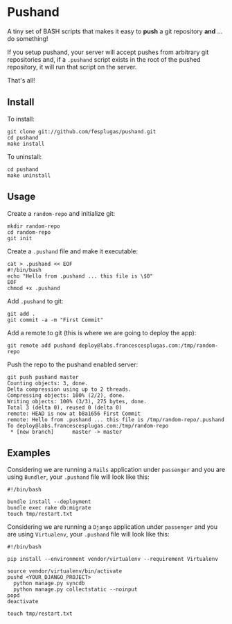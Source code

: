 Pushand
=======

A tiny set of BASH scripts that makes it easy to **push** a git
repository **and** ... do something!

If you setup pushand, your server will accept pushes from arbitrary git
repositories and, if a `.pushand` script exists in the root of the
pushed repository, it will run that script on the server.

That's all!


Install
-------

To install:

    git clone git://github.com/fesplugas/pushand.git
    cd pushand
    make install

To uninstall:

    cd pushand
    make uninstall

Usage
-----

Create a `random-repo` and initialize git:

    mkdir random-repo
    cd random-repo
    git init

Create a `.pushand` file and make it executable:

    cat > .pushand << EOF
    #!/bin/bash
    echo "Hello from .pushand ... this file is \$0"
    EOF
    chmod +x .pushand

Add `.pushand` to git:

    git add .
    git commit -a -m "First Commit"

Add a remote to git (this is where we are going to deploy the app):

    git remote add pushand deploy@labs.francescesplugas.com:/tmp/random-repo

Push the repo to the pushand enabled server:

    git push pushand master
    Counting objects: 3, done.
    Delta compression using up to 2 threads.
    Compressing objects: 100% (2/2), done.
    Writing objects: 100% (3/3), 275 bytes, done.
    Total 3 (delta 0), reused 0 (delta 0)
    remote: HEAD is now at b8a1656 First Commit
    remote: Hello from .pushand ... this file is /tmp/random-repo/.pushand
    To deploy@labs.francescesplugas.com:/tmp/random-repo
     * [new branch]      master -> master


Examples
--------

Considering we are running a `Rails` application under `passenger` and
you are using `Bundler`, your `.pushand` file will look like this:

    #!/bin/bash

    bundle install --deployment
    bundle exec rake db:migrate
    touch tmp/restart.txt


Considering we are running a `Django` application under `passenger` and
you are using `Virtualenv`, your `.pushand` file will look like this:

    #!/bin/bash

    pip install --environment vendor/virtualenv --requirement Virtualenv

    source vendor/virtualenv/bin/activate
    pushd <YOUR_DJANGO_PROJECT>
      python manage.py syncdb
      python manage.py collectstatic --noinput
    popd
    deactivate

    touch tmp/restart.txt
